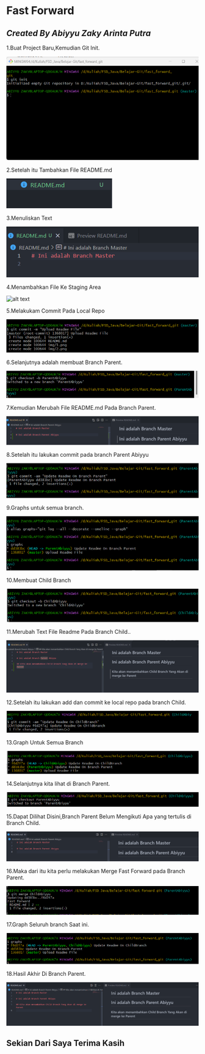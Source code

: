 # Fast Forward

## _Created By Abiyyu Zaky Arinta Putra_

1.Buat Project Baru,Kemudian Git Init.

![alt text](https://github.com/SIBKM-06-Java/S1-Git/blob/ParentAbiyyu/Image/1.png?raw=true)

2.Setelah itu Tambahkan File README.md

![alt text](https://github.com/SIBKM-06-Java/S1-Git/blob/ParentAbiyyu/Image/2.png?raw=true)

3.Menuliskan Text

![alt text](https://github.com/SIBKM-06-Java/S1-Git/blob/ParentAbiyyu/Image/2_copy.png?raw=true)

4.Menambahkan File Ke Staging Area

![alt text](https://github.com/SIBKM-06-Java/S1-Git/blob/ParentAbiyyu/Image/3_cpy.png?raw=true)

5.Melakukam Commit Pada Local Repo

![alt text](https://github.com/SIBKM-06-Java/S1-Git/blob/ParentAbiyyu/Image/4.png?raw=true)

6.Selanjutnya adalah membuat Branch Parent.

![alt text](https://github.com/SIBKM-06-Java/S1-Git/blob/ParentAbiyyu/Image/5.png?raw=true)

7.Kemudian Merubah File README.md Pada Branch Parent.

![alt text](https://github.com/SIBKM-06-Java/S1-Git/blob/ParentAbiyyu/Image/6.png?raw=true)

8.Setelah itu lakukan commit pada branch Parent Abiyyu

![alt text](https://github.com/SIBKM-06-Java/S1-Git/blob/ParentAbiyyu/Image/7.png?raw=true)

9.Graphs untuk semua branch.

![alt text](https://github.com/SIBKM-06-Java/S1-Git/blob/ParentAbiyyu/Image/8.png?raw=true)

10.Membuat Child Branch

![alt text](https://github.com/SIBKM-06-Java/S1-Git/blob/ParentAbiyyu/Image/9.png?raw=true)

11.Merubah Text File Readme Pada Branch Child..

![alt text](https://github.com/SIBKM-06-Java/S1-Git/blob/ParentAbiyyu/Image/10.png?raw=true)

12.Setelah itu lakukan add dan commit ke local repo pada branch Child.

![alt text](https://github.com/SIBKM-06-Java/S1-Git/blob/ParentAbiyyu/Image/11.png?raw=true)

13.Graph Untuk Semua Branch

![alt text](https://github.com/SIBKM-06-Java/S1-Git/blob/ParentAbiyyu/Image/12.png?raw=true)

14.Selanjutnya kita lihat di Branch Parent.

![alt text](https://github.com/SIBKM-06-Java/S1-Git/blob/ParentAbiyyu/Image/13.png?raw=true)

15.Dapat Dilihat Disini,Branch Parent Belum Mengikuti Apa yang tertulis di Branch Child.

![alt text](https://github.com/SIBKM-06-Java/S1-Git/blob/ParentAbiyyu/Image/14.png?raw=true)

16.Maka dari itu kita perlu melakukan Merge Fast Forward pada Branch Parent.

![alt text](https://github.com/SIBKM-06-Java/S1-Git/blob/ParentAbiyyu/Image/15.png?raw=true)

17.Graph Seluruh branch Saat ini.

![alt text](https://github.com/SIBKM-06-Java/S1-Git/blob/ParentAbiyyu/Image/16.png?raw=true)

18.Hasil Akhir Di Branch Parent.

![alt text](https://github.com/SIBKM-06-Java/S1-Git/blob/ParentAbiyyu/Image/17.png?raw=true)

## Sekian Dari Saya Terima Kasih
